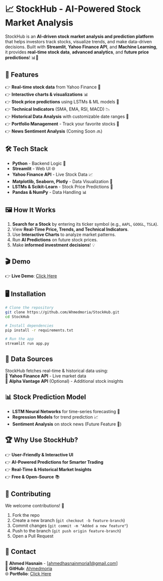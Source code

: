 # 📈 StockHub - AI-Powered Stock Market Analysis  

StockHub is an **AI-driven stock market analysis and prediction platform** that helps investors track stocks, visualize trends, and make data-driven decisions. Built with **Streamlit**, **Yahoo Finance API**, and **Machine Learning**, it provides **real-time stock data**, **advanced analytics**, and **future price predictions**! 📊🚀  

## 🚀 Features  
👉 **Real-time stock data** from Yahoo Finance 📡  
👉 **Interactive charts & visualizations** 📊  
👉 **Stock price predictions** using LSTMs & ML models 🧠  
👉 **Technical Indicators** (SMA, EMA, RSI, MACD) 📉  
👉 **Historical Data Analysis** with customizable date ranges 🥰  
👉 **Portfolio Management** - Track your favorite stocks 💼  
👉 **News Sentiment Analysis** (Coming Soon 🔜)  

## 🛠️ Tech Stack  
- **Python** - Backend Logic 🐍  
- **Streamlit** - Web UI 🌐  
- **Yahoo Finance API** - Live Stock Data 📈  
- **Matplotlib, Seaborn, Plotly** - Data Visualization 🎨  
- **LSTMs & Scikit-Learn** - Stock Price Predictions 🏦  
- **Pandas & NumPy** - Data Handling 📊  

## 🖼️ How It Works  
1. **Search for a Stock** by entering its ticker symbol (e.g., `AAPL`, `GOOGL`, `TSLA`).  
2. View **Real-Time Price, Trends, and Technical Indicators**.  
3. Use **Interactive Charts** to analyze market patterns.  
4. Run **AI Predictions** on future stock prices.  
5. Make **informed investment decisions**! 💡  

## 🎬 Demo  
👉 **Live Demo**: [Click Here](https://stockdata-by-ahmed.streamlit.app/)  

## 🖥️ Installation  
```bash
# Clone the repository
git clone https://github.com/Ahmedmoria/StockHub.git
cd StockHub

# Install dependencies
pip install -r requirements.txt

# Run the app
streamlit run app.py
```

## 📜 Data Sources  
StockHub fetches real-time & historical data using:  
🔹 **Yahoo Finance API** - Live market data  
🔹 **Alpha Vantage API** (Optional) - Additional stock insights  

## 📊 Stock Prediction Model  
- **LSTM Neural Networks** for time-series forecasting 🧠  
- **Regression Models** for trend prediction 📈  
- **Sentiment Analysis** on stock news (Future Feature 🚀)  



## 🏆 Why Use StockHub?  
👉 **User-Friendly & Interactive UI**  
👉 **AI-Powered Predictions for Smarter Trading**  
👉 **Real-Time & Historical Market Insights**  
👉 **Free & Open-Source** 📚  

## 🤝 Contributing  
We welcome contributions! 🎉  
1. Fork the repo  
2. Create a new branch (`git checkout -b feature-branch`)  
3. Commit changes (`git commit -m "Added a new feature"`)  
4. Push to the branch (`git push origin feature-branch`)  
5. Open a Pull Request  

## 📩 Contact  
📧 **Ahmed Hasnain** - [ahmedhasnainmoria1@gmail.com]  
🔗 **GitHub**: [Ahmedmoria](https://github.com/Ahmedmoria)  
🌐 **Portfolio**: [Click Here](https://ahmedmoria.github.io/Portfolio/)  
